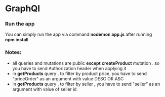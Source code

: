 <h1>GraphQl</h1>
<h3>Run the app</h3>
<p>You can simply run the app via command <b>nodemon app.js</b> after running <b>npm install</b></p>
<h3>Notes:</h3>
<ul>
<li> all queries and mutations are public <b>except</b> <b>createProduct</b> mutation . so you have to send Authorization header when applying it</li>
<li> in <b>getProducts</b> query , to filter by product price, you have to send "priceOrder" as an argument with value DESC OR ASC </li>
<li> in <b>getProducts</b> query , to filter by seller , you have to send "seller" as an argument with value of seller id </li>

</ul>